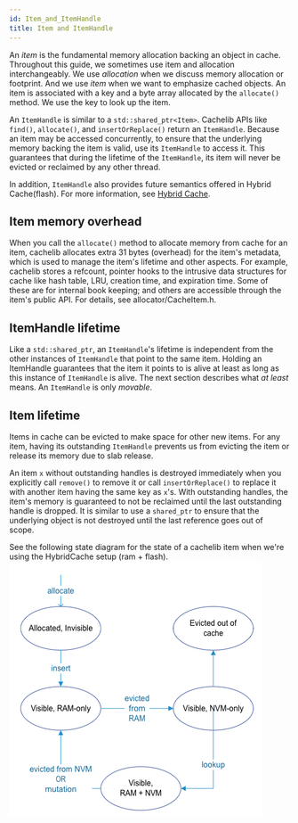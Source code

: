 ```yaml
---
id: Item_and_ItemHandle
title: Item and ItemHandle
---
```


An *item* is the fundamental memory allocation backing an object in cache. Throughout this guide, we sometimes use item and allocation interchangeably. We use *allocation* when we discuss memory allocation or footprint. And we use *item* when we want to emphasize cached objects. An item is associated with a key and a byte array allocated by the `allocate()` method. We use the key to look up the item.

An `ItemHandle` is similar to a `std::shared_ptr<Item>`. Cachelib APIs like `find()`, `allocate()`, and `insertOrReplace()` return an `ItemHandle`. Because an item may be accessed concurrently, to ensure that the underlying memory backing the item is valid, use its `ItemHandle` to access it. This guarantees that during the lifetime of the `ItemHandle`, its item will never be evicted or reclaimed by any other thread.

In addition, `ItemHandle` also provides future semantics offered in Hybrid Cache(flash). For more information, see [Hybrid Cache](HybridCache).

## Item memory overhead

When you call the `allocate()` method to allocate memory from cache for an item, cachelib allocates extra 31 bytes (overhead) for the item's metadata, which is used to manage the item's lifetime and other aspects. For example, cachelib stores a refcount, pointer hooks to the intrusive data structures for cache like hash table, LRU, creation time, and expiration time. Some of these are for internal book keeping; and others are accessible through the item's public API. For details, see allocator/CacheItem.h.

## ItemHandle lifetime

Like a `std::shared_ptr`, an `ItemHandle`'s lifetime is independent from the other instances of `ItemHandle` that point to the same item. Holding an ItemHandle guarantees that the item it points to is alive at least as long as this instance of `ItemHandle` is alive. The next section describes what *at least* means. An `ItemHandle` is only *movable*.

## Item lifetime

Items in cache can be evicted to make space for other new items. For any item, having its outstanding `ItemHandle` prevents us from evicting the item or release its memory due to slab release.

An item `x` without outstanding handles is destroyed immediately when you explicitly call `remove()` to remove it or call `insertOrReplace()` to replace it with another item having the same key as `x`'s. With outstanding handles, the item's memory is guaranteed to not be reclaimed until the last outstanding handle is dropped. It is similar to use a `shared_ptr` to ensure that the underlying object is not destroyed until the last reference goes out of scope.

See the following state diagram for the state of a cachelib item when we're using the HybridCache setup (ram + flash).
![](item_state.png)
